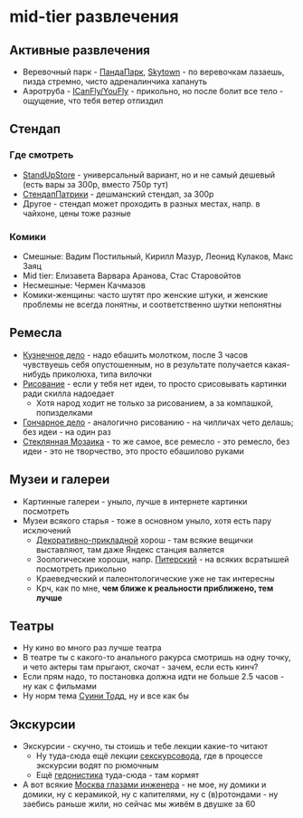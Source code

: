 # mid-tier развлечения

## Активные развлечения

- Веревочный парк - [ПандаПарк](https://pandapark.org/), [Skytown](https://www.skytown.pro/) - по веревочкам лазаешь,
  пизда стремно, чисто адреналинчика хапануть
- Аэротруба - [ICanFly/YouFly](https://icanfly.su/) - прикольно, но после болит все тело - ощущение, что тебя ветер
  отпиздил

## Стендап

### Где смотреть

- [StandUpStore](https://standupstore.ru/) - универсальный вариант, но и не самый дешевый (есть вары за 300р, вместо
  750р тут)
- [СтендапПатрики](https://www.standuppatriki.com/) - дешманский стендап, за 300р
- Другое - стендап может проходить в разных местах, напр. в чайхоне, цены тоже разные

### Комики

- Смешные: Вадим Постильный, Кирилл Мазур, Леонид Кулаков, Макс Заяц
- Mid tier: Елизавета Варвара Аранова, Стас Старовойтов
- Несмешные: Чермен Качмазов
- Комики-женщины: часто шутят про женские штуки, и женские проблемы не всегда понятны, и соответственно шутки непонятны

## Ремесла

- [Кузнечное дело](https://xn--1-ntbin2a8e.xn--p1ai/) - надо ебашить молотком, после 3 часов чувствуешь
  себя опустошенным, но в результате получается какая-нибудь приколюха, типа вилочки
- [Рисование](https://studio-siluet.ru/) - если у тебя нет идеи, то просто срисовывать картинки ради скилла надоедает
    - Хотя народ ходит не только за рисованием, а за компашкой, попизделками
- [Гончарное дело](https://terracatstudio.ru/) - аналогично рисованию - на чилличах чето делашь; без идеи - на один раз
- [Стеклянная Мозаика](https://mosaic.school/glassmosaic) - то же самое, все ремесло - это ремесло, без идеи - это не
  творчество, это просто ебашилово руками

## Музеи и галереи

- Картинные галереи - уныло, лучше в интернете картинки посмотреть
- Музеи всякого старья - тоже в основном уныло, хотя есть пару исключений
    - [Декоративно-прикладной](https://damuseum.ru/) хорош - там всякие вещички выставляют, там даже Яндекс станция
      валяется
    - Зоологические хороши, напр. [Питерский](https://www.zin.ru/museum/) - на всяких всратышей посмотреть прикольно
    - Краеведческий и палеонтологические уже не так интересны
    - Крч, как по мне, **чем ближе к реальности приближено, тем лучше**

## Театры

- Ну кино во много раз лучше театра
- В театре ты с какого-то анального ракурса смотришь на одну точку, и чето актеры там прыгают, скочат - зачем, если есть
  кинч?
- Если прям надо, то постановка должна идти не больше 2.5 часов - ну как с фильмами
- Ну норм тема [Суини Тодд](https://tagankateatr.ru/repertuar/suinii-todd), ну и все как бы

## Экскурсии

- Экскурсии - скучно, ты стоишь и тебе лекции какие-то читают
    - Ну туда-сюда ещё лекции [секскурсовода](https://t.me/manyasexcursovod), где в процессе экскурсии водят по рюмочным
    - Ещё [гедонистика](https://www.gedonistica.ru/) туда-сюда - там кормят
- А вот всякие [Москва глазами инженера](https://engineer-history.ru/) - не мое, ну домики и домики, ну с керамикой, ну
  с капителями, ну с (в)ротондами
  \- ну заебись раньше жили, но сейчас мы живём в двушке за 60
